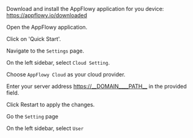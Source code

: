 Download and install the AppFlowy application for you device: https://appflowy.io/downloaded

Open the AppFlowy application.

Click on 'Quick Start'.

Navigate to the `Settings` page.

On the left sidebar, select `Cloud Setting`.

Choose `AppFlowy Cloud` as your cloud provider.

Enter your server address <https://__DOMAIN____PATH__> in the provided field.

Click Restart to apply the changes.

Go the `Setting` page

On the left sidebar, select `User`
